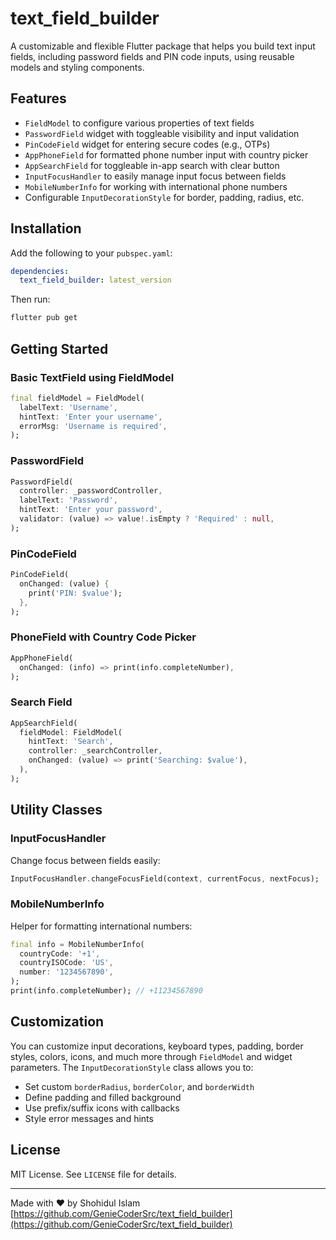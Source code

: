 # text_field_builder

A customizable and flexible Flutter package that helps you build text input fields, including password fields and PIN code inputs, using reusable models and styling components.

## Features

* `FieldModel` to configure various properties of text fields
* `PasswordField` widget with toggleable visibility and input validation
* `PinCodeField` widget for entering secure codes (e.g., OTPs)
* `AppPhoneField` for formatted phone number input with country picker
* `AppSearchField` for toggleable in-app search with clear button
* `InputFocusHandler` to easily manage input focus between fields
* `MobileNumberInfo` for working with international phone numbers
* Configurable `InputDecorationStyle` for border, padding, radius, etc.

## Installation

Add the following to your `pubspec.yaml`:

```yaml
dependencies:
  text_field_builder: latest_version
```

Then run:

```bash
flutter pub get
```

## Getting Started

### Basic TextField using FieldModel

```dart
final fieldModel = FieldModel(
  labelText: 'Username',
  hintText: 'Enter your username',
  errorMsg: 'Username is required',
);
```

### PasswordField

```dart
PasswordField(
  controller: _passwordController,
  labelText: 'Password',
  hintText: 'Enter your password',
  validator: (value) => value!.isEmpty ? 'Required' : null,
);
```

### PinCodeField

```dart
PinCodeField(
  onChanged: (value) {
    print('PIN: $value');
  },
);
```

### PhoneField with Country Code Picker

```dart
AppPhoneField(
  onChanged: (info) => print(info.completeNumber),
);
```

### Search Field

```dart
AppSearchField(
  fieldModel: FieldModel(
    hintText: 'Search',
    controller: _searchController,
    onChanged: (value) => print('Searching: $value'),
  ),
);
```

## Utility Classes

### InputFocusHandler

Change focus between fields easily:

```dart
InputFocusHandler.changeFocusField(context, currentFocus, nextFocus);
```

### MobileNumberInfo

Helper for formatting international numbers:

```dart
final info = MobileNumberInfo(
  countryCode: '+1',
  countryISOCode: 'US',
  number: '1234567890',
);
print(info.completeNumber); // +11234567890
```

## Customization

You can customize input decorations, keyboard types, padding, border styles, colors, icons, and much more through `FieldModel` and widget parameters. The `InputDecorationStyle` class allows you to:

* Set custom `borderRadius`, `borderColor`, and `borderWidth`
* Define padding and filled background
* Use prefix/suffix icons with callbacks
* Style error messages and hints

## License

MIT License. See `LICENSE` file for details.

---

Made with ❤️ by Shohidul Islam
[https://github.com/GenieCoderSrc/text_field_builder](https://github.com/GenieCoderSrc/text_field_builder)
